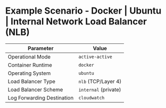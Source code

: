# Example Scenario - Docker | Ubuntu | Internal Network Load Balancer (NLB)


| Parameter                   | Value                        |
|-----------------------------|------------------------------|
| Operational Mode            | `active-active`              |
| Container Runtime           | `docker`                     |
| Operating System            | `ubuntu`                     |
| Load Balancer Type          | `nlb` (TCP/Layer 4)          |
| Load Balancer Scheme        | `internal` (private)         |
| Log Forwarding Destination  | `cloudwatch`                 |